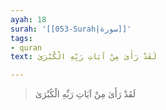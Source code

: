 ```yaml
---
ayah: 18
surah: '[[053-Surah|سورة]]'
tags:
- quran
text: لَقَدْ رَأَىٰ مِنْ آيَاتِ رَبِّهِ الْكُبْرَىٰ

---
```

> لَقَدْ رَأَىٰ مِنْ آيَاتِ رَبِّهِ الْكُبْرَىٰ
